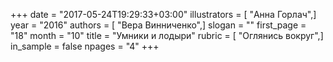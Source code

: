 +++
date = "2017-05-24T19:29:33+03:00"
illustrators = [ "Анна Горлач",]
year = "2016"
authors = [ "Вера Винниченко",]
slogan = ""
first_page = "18"
month = "10"
title = "Умники и лодыри"
rubric = [ "Оглянись вокруг",]
in_sample = false
npages = "4"
+++

